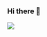 ### Hi there 👋
<div style="width:100%">
  <img src="https://github-readme-stats.vercel.app/api?username=menxli&show_icons=true&theme=dracula&hide_rank=true">
</div>

<!--
<div style="width:100%">
  <img src="http://github-profile-summary-cards.vercel.app/api/cards/profile-details?username=menxli&theme=monokai">
</div>
-->
